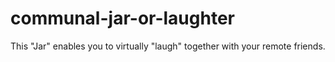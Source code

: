 # communal-jar-or-laughter
This "Jar" enables you to virtually "laugh" together with your remote friends.
